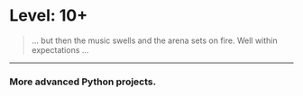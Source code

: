# Level: 10+
> ... but then the music swells and the arena sets on fire. Well within expectations ...
***
### **More advanced Python projects.**